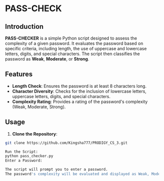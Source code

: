 # PASS-CHECK

## Introduction

**PASS-CHECKER** is a simple Python script designed to assess the complexity of a given password. It evaluates the password based on specific criteria, including length, the use of uppercase and lowercase letters, digits, and special characters. The script then classifies the password as **Weak**, **Moderate**, or **Strong**.

## Features

- **Length Check**: Ensures the password is at least 8 characters long.
- **Character Diversity**: Checks for the inclusion of lowercase letters, uppercase letters, digits, and special characters.
- **Complexity Rating**: Provides a rating of the password's complexity (Weak, Moderate, Strong).

## Usage

1. **Clone the Repository**:
  ```bash
git clone https://github.com/Kingsha777/PRODIGY_CS_3.git

Run the Script:
python pass_checker.py
Enter a Password:

The script will prompt you to enter a password.
The password's complexity will be evaluated and displayed as Weak, Moderate, or Strong.
